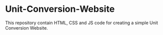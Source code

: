 # Unit-Conversion-Website
This repository contain HTML, CSS and JS code for creating a simple Unit Conversion Website. 
